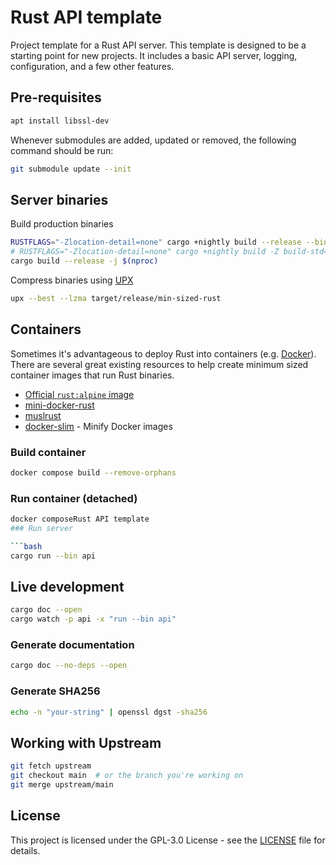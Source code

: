 # Rust API template

Project template for a Rust API server. This template is designed to be a starting point for new projects. It includes a basic API server, logging, configuration, and a few other features.

## Pre-requisites

```bash
apt install libssl-dev
```

Whenever submodules are added, updated or removed, the following command should be run:

```bash
git submodule update --init
```

## Server binaries

Build production binaries

```bash
RUSTFLAGS="-Zlocation-detail=none" cargo +nightly build --release --bin api -j $(nproc)
# RUSTFLAGS="-Zlocation-detail=none" cargo +nightly build -Z build-std=std,panic_abort --target x86_64-apple-darwin --release
cargo build --release -j $(nproc)
```

Compress binaries using [UPX](https://github.com/upx/upx)

```bash
upx --best --lzma target/release/min-sized-rust
```

## Containers

Sometimes it's advantageous to deploy Rust into containers
(e.g. [Docker](https://www.docker.com/)). There are several great existing resources to help
create minimum sized container images that run Rust binaries.

- [Official `rust:alpine` image](https://hub.docker.com/_/rust)
- [mini-docker-rust](https://github.com/kpcyrd/mini-docker-rust)
- [muslrust](https://github.com/clux/muslrust)
- [docker-slim](https://github.com/docker-slim/docker-slim) - Minify Docker images

### Build container

```bash
docker compose build --remove-orphans
```

### Run container (detached)

```bash
docker composeRust API template
### Run server

```bash
cargo run --bin api
```

## Live development

```bash
cargo doc --open
cargo watch -p api -x "run --bin api"
```

### Generate documentation

```bash
cargo doc --no-deps --open
```

### Generate SHA256

```bash
echo -n "your-string" | openssl dgst -sha256
```

## Working with Upstream

```bash
git fetch upstream
git checkout main  # or the branch you're working on
git merge upstream/main
```

## License

This project is licensed under the GPL-3.0 License - see the [LICENSE](LICENSE) file for details.

